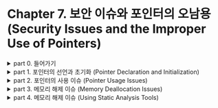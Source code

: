 # Chapter 7. 보안 이슈와 포인터의 오남용 (Security Issues and the Improper Use of Pointers)

<details>
<summary>part 0. 들어가기</summary>

## part 0. 들어가기

- 이 단원의 중요 포인트  
    - 포인터의 선언과 초기화  
    -  부적절한 포인터 사용  
    - 메모리 해제 문제  
- 포인터의 사용에 관한 보안 이슈에 대해 집중   
- 여태까지 '프로그래밍 습관의 관점'에서 포인터와 그 적절한 사용 방법에 대해 이해하였다면 이 단원에서는 '보안 관점'에서 바라보기 
- 운영체제 보안 개선 사항 (이 단원에서는 두 가지만 알아봄)  
    - 주소 영역 배치 랜덤화 (Address Space Layout Randomization)  
    - 데이터 실행 방지 (Data Execution Prevention)  
    - 주소 영역 배치 랜덤화(ASLR) 절차 : 메모리 내 애플리케이션의 데이터 영역(code, stack, heap 포함)을 랜덤하게 배치 함  
        -> 영역 배치를 랜덤화함으로써 공격자가 메모리가 어디에 위치할지 예측하기 어렵게 만들어서 데이터 영역에 접근을 힘들게 할 수 있음  
    - 데이터 실행 방지(DEP) 기법 : 코드가 메모리의 실행 불가능한 영역(stack, heap)에 있을 때 실행 차단  
  
- C언어가 안전한 애플리케이션을 작성하기에 쉽지 않은 주요 원인  
    - C언어는 배열의 영억을 넘어선 영역에 데이터를 기록하는 것을 막지 않음.  
        -> 메모리가 손상되어 보안에 잠재적 취약점이 됨.  
    - 포인터의 부적절한 사용으로 인해 보안 문제를 야기함.  
  
  
- CERT : C와 다른 언어에서의 보안 이슈를 더 포괄적으로 다루며 인터넷 보안 취약점에 대해 연구하는 조직    
</details>
  
  
  
  
<details>
<summary>part 1. 포인터의 선언과 초기화 (Pointer Declaration and Initialization)</summary>

## part 1. 포인터의 선언과 초기화 (Pointer Declaration and Initialization)  
- 포인터의 선언 / 포인터를 초기화 하지 않는다면 발생할 수 있는 문제에 대해 알아보기
  
   
### 부적절한 포인터 선언 (Improper Pointer Declaration)
- ///code/// 한 줄에 두 개의 포인터를 선언하고 싶은 경우  
  
   ```c
   // 올바른 예시
   int *ptr1, *ptr2;
   
   // 잘못된 예시
   int *ptr1, ptr2;
   ``` 
    
-     

  
</details>
  
  
  
  
<details>
<summary>part 2. 포인터의 사용 이슈 (Pointer Usage Issues)</summary>

## part 2. 포인터의 사용 이슈 (Pointer Usage Issues)
~내용~
</details>
  
  
  
  
<details>
<summary>part 3. 메모리 해제 이슈 (Memory Deallocation Issues)</summary>

## part 3. 메모리 해제 이슈 (Memory Deallocation Issues)
~내용~
</details>
  
  
  
  
<details>
<summary>part 4. 메모리 해제 이슈 (Using Static Analysis Tools)</summary>

## part 4. 메모리 해제 이슈 (Using Static Analysis Tools)
~내용~
</details>
